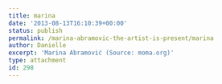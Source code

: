 ```yaml
---
title: marina
date: '2013-08-13T16:10:39+00:00'
status: publish
permalink: /marina-abramovic-the-artist-is-present/marina
author: Danielle
excerpt: 'Marina Abramović (Source: moma.org)'
type: attachment
id: 298
---
```

<!DOCTYPE html PUBLIC "-//W3C//DTD HTML 4.0 Transitional//EN" "http://www.w3.org/TR/REC-html40/loose.dtd">
<?xml encoding="UTF-8">
